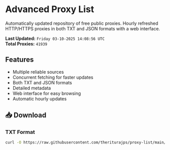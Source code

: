 # Advanced Proxy List

Automatically updated repository of free public proxies. Hourly refreshed HTTP/HTTPS proxies in both TXT and JSON formats with a web interface.

**Last Updated:** `Friday 03-10-2025 14:08:56 UTC`  
**Total Proxies:** `41939`

## Features
- Multiple reliable sources
- Concurrent fetching for faster updates
- Both TXT and JSON formats
- Detailed metadata
- Web interface for easy browsing
- Automatic hourly updates

## 📥 Download

### TXT Format
```bash
curl -O https://raw.githubusercontent.com/theriturajps/proxy-list/main/proxies.txt